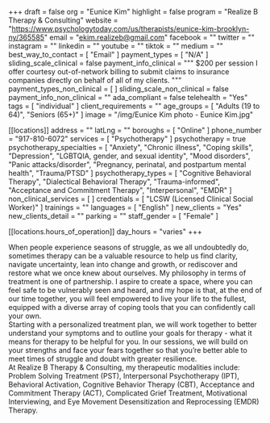 +++
draft = false
org = "Eunice Kim"
highlight = false
program = "Realize B Therapy & Consulting"
website = "https://www.psychologytoday.com/us/therapists/eunice-kim-brooklyn-ny/365585"
email = "ekim.realizeb@gmail.com"
facebook = ""
twitter = ""
instagram = ""
linkedin = ""
youtube = ""
tiktok = ""
medium = ""
best_way_to_contact = [ "Email" ]
payment_types = [ "N/A" ]
sliding_scale_clinical = false
payment_info_clinical = """
$200 per session
I offer courtesy out-of-network billing to submit claims to insurance companies directly on behalf of all of my clients. """
payment_types_non_clinical = [ ]
sliding_scale_non_clinical = false
payment_info_non_clinical = ""
ada_compliant = false
telehealth = "Yes"
tags = [ "individual" ]
client_requirements = ""
age_groups = [ "Adults (19 to 64)", "Seniors (65+)" ]
image = "/img/Eunice Kim photo - Eunice Kim.jpg"

[[locations]]
address = ""
latLng = ""
boroughs = [ "Online" ]
phone_number = "917-810-6072"
services = [ "Psychotherapy" ]
psychotherapy = true
psychotherapy_specialties = [
  "Anxiety",
  "Chronic illness",
  "Coping skills",
  "Depression",
  "LGBTQIA, gender, and sexual identity",
  "Mood disorders",
  "Panic attacks/disorder",
  "Pregnancy, perinatal, and postpartum mental health",
  "Trauma/PTSD"
]
psychotherapy_types = [
  "Cognitive Behavioral Therapy",
  "Dialectical Behavioral Therapy",
  "Trauma-informed",
  "Acceptance and Commitment Therapy",
  "Interpersonal",
  "EMDR"
]
non_clinical_services = [ ]
credentials = [ "LCSW (Licensed Clinical Social Worker)" ]
trainings = ""
languages = [ "English" ]
new_clients = "Yes"
new_clients_detail = ""
parking = ""
staff_gender = [ "Female" ]

  [[locations.hours_of_operation]]
  day_hours = "varies"
+++

When people experience seasons of struggle, as we all undoubtedly do, sometimes therapy can be a valuable resource to help us find clarity, navigate uncertainty, lean into change and growth, or rediscover and restore what we once knew about ourselves. My philosophy in terms of treatment is one of partnership. I aspire to create a space, where you can feel safe to be vulnerably seen and heard, and my hope is that, at the end of our time together, you will feel empowered to live your life to the fullest, equipped with a diverse array of coping tools that you can confidently call your own. <br>
Starting with a personalized treatment plan, we will work together to better understand your symptoms and to outline your goals for therapy - what it means for therapy to be helpful for you. In our sessions, we will build on your strengths and face your fears together so that you’re better able to meet times of struggle and doubt with greater resilience. <br>
At Realize B Therapy & Consulting, my therapeutic modalities include: Problem Solving Treatment (PST), Interpersonal Psychotherapy (IPT), Behavioral Activation, Cognitive Behavior Therapy (CBT), Acceptance and Commitment Therapy (ACT), Complicated Grief Treatment, Motivational Interviewing, and Eye Movement Desensitization and Reprocessing (EMDR) Therapy.
